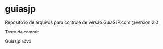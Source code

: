 guiasjp
=======

Repositório de arquivos para controle de versão GuiaSJP.com @version 2.0

Teste de commit

Guiasjp novo
